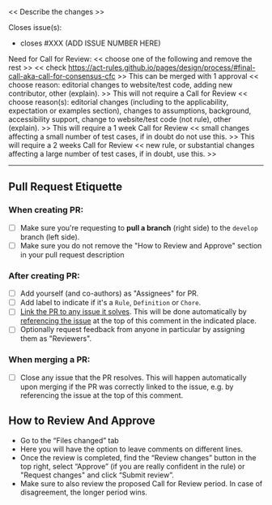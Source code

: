 << Describe the changes >>

Closes issue(s):

- closes #XXX (ADD ISSUE NUMBER HERE)

Need for Call for Review:
<< choose one of the following and remove the rest >>
<< check https://act-rules.github.io/pages/design/process/#final-call-aka-call-for-consensus-cfc >>
This can be merged with 1 approval << choose reason: editorial changes to website/test code, adding new contributor, other (explain). >>
This will not require a Call for Review << choose reason(s): editorial changes (including to the applicability, expectation or examples section), changes to assumptions, background, accessibility support, change to website/test code (not rule), other (explain). >>
This will require a 1 week Call for Review << small changes affecting a small number of test cases, if in doubt do not use this. >>
This will require a 2 weeks Call for Review << new rule, or substantial changes affecting a large number of test cases, if in doubt, use this. >>

---

## Pull Request Etiquette

### **When creating PR:**

- [ ] Make sure you're requesting to **pull a branch** (right side) to the `develop` branch (left side).
- [ ] Make sure you do not remove the "How to Review and Approve" section in your pull request description

### **After creating PR:**

- [ ] Add yourself (and co-authors) as "Assignees" for PR.
- [ ] Add label to indicate if it's a `Rule`, `Definition` or `Chore`.
- [ ] [Link the PR to any issue it solves](https://help.github.com/en/github/managing-your-work-on-github/linking-a-pull-request-to-an-issue). This will be done automatically by [referencing the issue](https://help.github.com/en/github/managing-your-work-on-github/linking-a-pull-request-to-an-issue#linking-a-pull-request-to-an-issue-using-a-keyword) at the top of this comment in the indicated place.
- [ ] Optionally request feedback from anyone in particular by assigning them as "Reviewers".

### **When merging a PR:**

- [ ] Close any issue that the PR resolves. This will happen automatically upon merging if the PR was correctly linked to the issue, e.g. by referencing the issue at the top of this comment.

## How to Review And Approve

- Go to the “Files changed” tab
- Here you will have the option to leave comments on different lines.
- Once the review is completed, find the “Review changes” button in the top right, select “Approve” (if you are really confident in the rule) or "Request changes" and click “Submit review”.
- Make sure to also review the proposed Call for Review period. In case of disagreement, the longer period wins.
